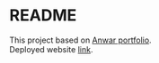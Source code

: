 # README
This project based on [Anwar portfolio](https://hasnaanajmi.com/env/Anwar/).<br/>
Deployed website [link](https://azey-clone-portfolio.netlify.app/).
